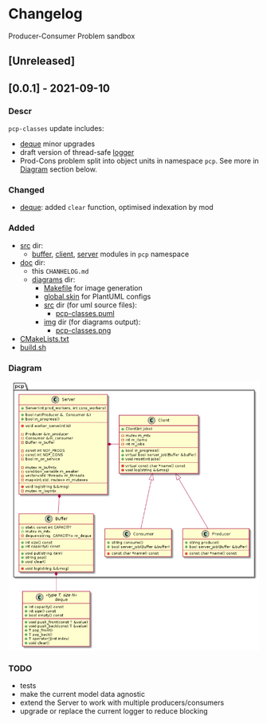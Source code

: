 # Changelog
Producer-Consumer Problem sandbox

## [Unreleased]

## [0.0.1] - 2021-09-10

### Descr
`pcp-classes` update includes:  
- [deque](../src/deque.hpp) minor upgrades
- draft version of thread-safe [logger](../src/logger.hpp)  
- Prod-Cons problem split into object units in namespace `pcp`. See more in [Diagram](#Diagram) section below.  

### Changed
- [deque](../src/deque.hpp): added `clear` function, optimised indexation by mod  

### Added
- [src](../src/) dir:
    - [buffer](../src/pcp-buffer.hpp), [client](../src/pcp-client.hpp), [server](../src/pcp-server.hpp) modules in `pcp` namespace
- [doc](.) dir:
    - this `CHANHELOG.md`
    - [diagrams](diagrams/) dir:
        - [Makefile](diagrams/Makefile) for image generation
        - [global.skin](diagrams/global.skin) for PlantUML configs
        - [src](diagrams/src) dir (for uml source files):  
            - [pcp-classes.puml](diagrams/src/pcp-classes.puml)
        - [img](diagrams/img) dir (for diagrams output):  
            - [pcp-classes.png](diagrams/img/pcp-classes.png)
- [CMakeLists.txt](../CMakeLists.txt)
- [build.sh](../build.sh)  

### Diagram

![pcp-classes.png](diagrams/img/pcp-classes.png)  

### TODO
- tests
- make the current model data agnostic
- extend the Server to work with multiple producers/consumers
- upgrade or replace the current logger to reduce blocking